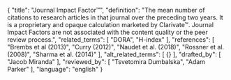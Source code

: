 {
  "title": "Journal Impact Factor™",
  "definition": "The mean number of citations to research articles in that journal over the preceding two years. It is a proprietary and opaque calculation marketed by Clarivate™. Journal Impact Factors are not associated with the content quality or the peer review process.",
  "related_terms": [
    "DORA",
    "H-index"
  ],
  "references": [
    "Brembs et al (2013)",
    "Curry (2012)",
    "Naudet et al. (2018)",
    "Rossner et al. (2008)",
    "Sharma et al. (2014)"
  ],
  "alt_related_terms": [
    {}
  ],
  "drafted_by": [
    "Jacob Miranda"
  ],
  "reviewed_by": [
    "Tsvetomira Dumbalska",
    "Adam Parker"
  ],
  "language": "english"
}

